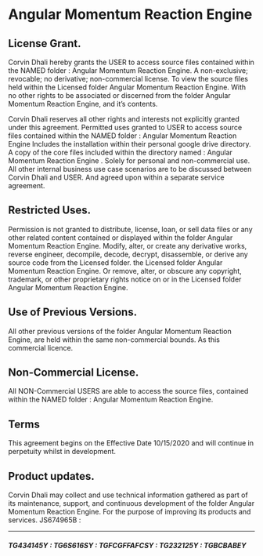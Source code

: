 # Angular Momentum Reaction Engine


## License Grant.
Corvin Dhali hereby grants the USER to access source files contained within the NAMED folder : Angular Momentum Reaction Engine. A non-exclusive; revocable; no derivative; non-commercial license. To view the source files held within the Licensed folder Angular Momentum Reaction Engine. With no other rights to be associated or discerned from the folder Angular Momentum Reaction Engine, and it’s contents.

Corvin Dhali reserves all other rights and interests not explicitly granted under this agreement. Permitted uses granted to USER to access source files contained within the NAMED folder : Angular Momentum Reaction Engine Includes the installation within their personal google drive directory. A copy of the core files included within the directory named : Angular Momentum Reaction Engine . Solely for personal and non-commercial use. All other internal business use case scenarios are to be discussed between Corvin Dhali and USER. And agreed upon within a separate service agreement.


## Restricted Uses.
Permission is not granted to distribute, license, loan, or sell data files or any other related content contained or displayed within the folder Angular Momentum Reaction Engine. Modify, alter, or create any derivative works, reverse engineer, decompile, decode, decrypt, disassemble, or derive any source code from the Licensed folder. the Licensed folder Angular Momentum Reaction Engine. Or remove, alter, or obscure any copyright, trademark, or other proprietary rights notice on or in the Licensed folder Angular Momentum Reaction Engine.


## Use of Previous Versions.
All other previous versions of the folder Angular Momentum Reaction Engine, are held within the same non-commercial bounds. As this commercial licence. 


## Non-Commercial License.
All NON-Commercial USERS are able to access the source files, contained within the NAMED folder : Angular Momentum Reaction Engine. 


## Terms
This agreement begins on the Effective Date 10/15/2020 and will continue in perpetuity whilst in development.  


## Product updates.
Corvin Dhali may collect and use technical information gathered as part of its maintenance, support, and continuous development of the folder Angular Momentum Reaction Engine. For the purpose of improving its products and services. JS674965B : 

---

##### TG434145Y : TG6S616SY : TGFCGFFAFCSY : TG232125Y : TGBCBABEY
